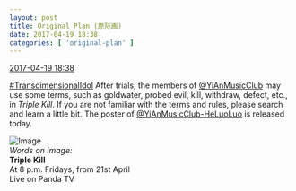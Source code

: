 ```yaml
---
layout: post
title: Original Plan (原际画)
date: 2017-04-19 18:38
categories: [ 'original-plan' ]
---
```


<div class="weibo-info">
  <a href="http://weibo.com/5626539553/EFfFfiS51">2017-04-19 18:38</a>
</div>

[#TransdimensionalIdol](http://weibo.com/p/100808fab985aab0bfb2724bf4d29856cf6ee7) After trials, the members of [@YiAnMusicClub](http://weibo.com/u/6094546964) may use some terms, such as goldwater, probed evil, kill, withdraw, defect, etc., in *Triple Kill*. If you are not familiar with the terms and rules, please search and learn a little bit. The poster of [@YiAnMusicClub-HeLuoLuo](http://weibo.com/u/6117570574) is released today.

<!-- more -->

![Image](http://wx2.sinaimg.cn/mw690/0068MnXXly1fes69zp802j31jk2bcx6v.jpg)  
*Words on image:*  
**Triple Kill**  
At 8 p.m. Fridays, from 21st April  
Live on Panda TV
